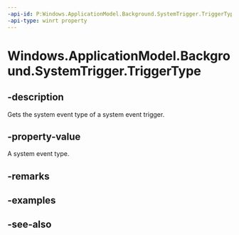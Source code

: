 ```yaml
---
-api-id: P:Windows.ApplicationModel.Background.SystemTrigger.TriggerType
-api-type: winrt property
---
```


<!-- Property syntax
public Windows.ApplicationModel.Background.SystemTriggerType TriggerType { get; }
-->

# Windows.ApplicationModel.Background.SystemTrigger.TriggerType

## -description
Gets the system event type of a system event trigger.

## -property-value
A system event type.

## -remarks

## -examples

## -see-also
